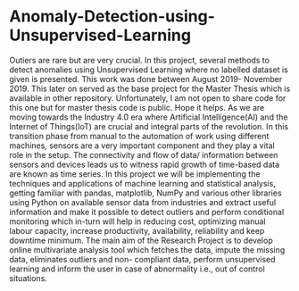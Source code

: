 # Anomaly-Detection-using-Unsupervised-Learning
Outiers are rare but are very crucial. In this project, several methods to detect anomalies using Unsupervised Learning where no labelled dataset is given is presented. This work was done between August 2019- November 2019. This later on served as the base project for the Master Thesis which is available in other repository. Unfortunately, I am not open to share code for this one but for master thesis code is public. Hope it helps.  As we are moving towards the Industry 4.0 era where Artificial Intelligence(AI) and the Internet of Things(IoT) are crucial and integral parts of the revolution. In this transition phase from manual to the automation of work using different machines, sensors are a very important component and they play a vital role in the setup. The connectivity and flow of data/ information between sensors and devices leads us to witness rapid growth of time-based data are known as time series. In this project we will be implementing the techniques and applications of machine learning and statistical analysis, getting familiar with pandas, matplotlib, NumPy and various other libraries using Python on available sensor data from industries and extract useful information and make it possible to detect outliers and perform conditional monitoring which in-turn will help in reducing cost, optimizing manual labour capacity, increase productivity, availability, reliability and keep downtime minimum. The main aim of the Research Project is to develop online multivariate analysis tool which fetches the data, impute the missing data, eliminates outliers and non- compliant data, perform unsupervised learning and inform the user in case of abnormality i.e., out of control situations.
